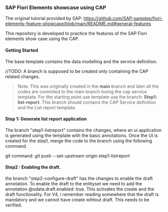### SAP Fiori Elements showcase using CAP

The original tutorial provided by SAP:
https://github.com/SAP-samples/fiori-elements-feature-showcase/blob/main/README.md#general-features

This repository is developed to practice the features of the SAP Fiori elements show case using the CAP. 


#### Getting Started 

The base template contains the data modelling and the service definition.

//TODO: A branch is supposed to be created only containing the CAP related changes. 

<blockquote>
Note:
This was originally created in the <strong>main</strong> branch and later all the codes are commited to the main branch losing the cap service template. For the starting point use template use the branch: <b>Step1: list-report</b>. This branch should contains the CAP Service definition and the List report template. 
</blockquote>


#### Step 1: Generate list report application 

The branch "step1-listreport" contains the changes, where an ui application is generated using the template with the basic annotations. Once the UI is created for the step1, merge the code to the branch using the following command. 

git command: git push --set-upstream origin step1-listreport


#### Step2 : Enabling the draft. 

the branch "step2-configure-draft" has the changes to enable the draft annotation. 
To enable the draft to the entityset we need to add the annotation @odata.draft.enabled: true. This activates the create and the draft functionality. For V4, i remember reading somewhere that the draft is mandatory and we cannot have create wihtout draft. This needs to be verified. 